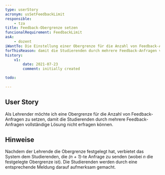```yaml
---
type: userStory
acronym: usSetFeedbackLimit
responsible:
    - tza
title: Feedback-Obergrenze setzen
funcionalRequirement: FeedbackLimit
asA: 
    - dozent
iWantTo: Die Einstellung einer Obergrenze für die Anzahl von Feedback-Anfragen vornehmen
forThisReason: damit die Studierenden durch mehrere Feedback-Anfragen vollständige Lösung nicht erfragen können
history:
    v1:
        date: 2021-07-23
        comment: initially created

todo:
    
---
```


## User Story
Als Lehrender möchte ich eine Obergrenze für die Anzahl von Feedback-Anfragen zu setzen,
damit die Studierenden durch mehrere Feedback-Anfragen vollständige Lösung nicht erfragen können.

## Hinweise
Nachdem der Lehrende die Obergrenze festgelegt hat, verbietet das System dem Studierenden,
die *(n + 1)*-te Anfrage zu senden (wobei *n* die festgelegte Obergrenze ist).
Die Studierenden werden durch eine entsprechende Meldung darauf aufmerksam gemacht.

